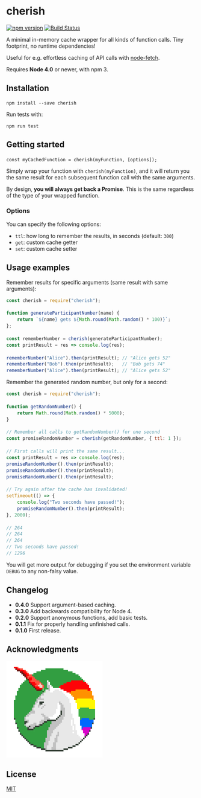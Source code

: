# cherish

[![npm version](https://badge.fury.io/js/cherish.svg)](http://badge.fury.io/js/cherish) [![Build Status](https://travis-ci.org/mieky/cherish.svg?branch=master)](https://travis-ci.org/mieky/cherish)

A minimal in-memory cache wrapper for all kinds of function calls. Tiny footprint, no runtime dependencies!

Useful for e.g. effortless caching of API calls with [node-fetch](https://github.com/bitinn/node-fetch).

Requires **Node 4.0** or newer, with npm 3.

## Installation

```
npm install --save cherish
```

Run tests with:

```
npm run test
```

## Getting started

`const myCachedFunction = cherish(myFunction, [options]);`

Simply wrap your function with `cherish(myFunction)`, and it will return you the same result for each subsequent function call with the same arguments.

By design, **you will always get back a Promise**. This is the same regardless of the type of your wrapped function.

### Options
You can specify the following options:

- `ttl`: how long to remember the results, in seconds (default: `300`)
- `get`: custom cache getter
- `set`: custom cache setter



## Usage examples

Remember results for specific arguments (same result with same arguments):

```js
const cherish = require("cherish");

function generateParticipantNumber(name) {
    return `${name} gets ${Math.round(Math.random() * 100)}`;
};

const rememberNumber = cherish(generateParticipantNumber);
const printResult = res => console.log(res);

rememberNumber("Alice").then(printResult); // "Alice gets 52"
rememberNumber("Bob").then(printResult);   // "Bob gets 74"
rememberNumber("Alice").then(printResult); // "Alice gets 52"
```

Remember the generated random number, but only for a second:
```js
const cherish = require("cherish");

function getRandomNumber() {
    return Math.round(Math.random() * 5000);
}

// Remember all calls to getRandomNumber() for one second
const promiseRandomNumber = cherish(getRandomNumber, { ttl: 1 });

// First calls will print the same result...
const printResult = res => console.log(res);
promiseRandomNumber().then(printResult);
promiseRandomNumber().then(printResult);
promiseRandomNumber().then(printResult);

// Try again after the cache has invalidated!
setTimeout(() => {
    console.log("Two seconds have passed!");
    promiseRandomNumber().then(printResult);
}, 2000);

// 264
// 264
// 264
// Two seconds have passed!
// 1296
```

You will get more output for debugging if you set the environment variable `DEBUG` to any non-falsy value.

## Changelog

- **0.4.0** Support argument-based caching.
- **0.3.0** Add backwards compatibility for Node 4.
- **0.2.0** Support anonymous functions, add basic tests.
- **0.1.1** Fix for properly handling unfinished calls.
- **0.1.0** First release.

## Acknowledgments

[![chilicorn](chilicorn.png)](http://futurice.com/blog/sponsoring-free-time-open-source-activities)

## License

[MIT](https://github.com/mieky/cherish/blob/master/LICENSE)
